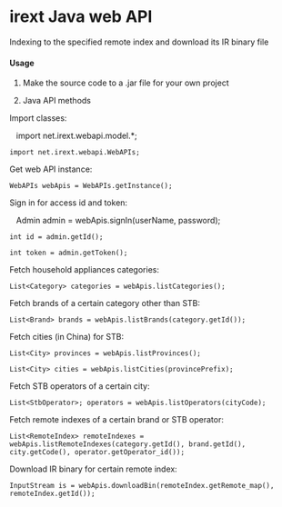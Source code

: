# irext Java web API  
Indexing to the specified remote index and download its IR binary file

#### Usage
1. Make the source code to a .jar file for your own project  

2. Java API methods  

Import classes:

    import net.irext.webapi.model.*;
    
    import net.irext.webapi.WebAPIs;

Get web API instance:

    WebAPIs webApis = WebAPIs.getInstance();
    
Sign in for access id and token:

    Admin admin = webApis.signIn(userName, password);
    
    int id = admin.getId();
    
    int token = admin.getToken();

Fetch household appliances categories:

    List<Category> categories = webApis.listCategories();
    
Fetch brands of a certain category other than STB:

    List<Brand> brands = webApis.listBrands(category.getId());

Fetch cities (in China) for STB:

    List<City> provinces = webApis.listProvinces();

    List<City> cities = webApis.listCities(provincePrefix);

Fetch STB operators of a certain city:

    List<StbOperator>; operators = webApis.listOperators(cityCode);

Fetch remote indexes of a certain brand or STB operator:

    List<RemoteIndex> remoteIndexes = webApis.listRemoteIndexes(category.getId(), brand.getId(), city.getCode(), operator.getOperator_id());

Download IR binary for certain remote index:

    InputStream is = webApis.downloadBin(remoteIndex.getRemote_map(), remoteIndex.getId());
    

